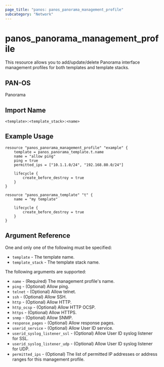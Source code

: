 ```yaml
---
page_title: "panos: panos_panorama_management_profile"
subcategory: "Network"
---
```


# panos_panorama_management_profile

This resource allows you to add/update/delete Panorama interface management profiles
for both templates and template stacks.


## PAN-OS

Panorama


## Import Name

```shell
<template>:<template_stack>:<name>
```


## Example Usage

```hcl
resource "panos_panorama_management_profile" "example" {
    template = panos_panorama_template.t.name
    name = "allow ping"
    ping = true
    permitted_ips = ["10.1.1.0/24", "192.168.80.0/24"]

    lifecycle {
        create_before_destroy = true
    }
}

resource "panos_panorama_template" "t" {
    name = "my template"

    lifecycle {
        create_before_destroy = true
    }
}
```

## Argument Reference

One and only one of the following must be specified:

* `template` - The template name.
* `template_stack` - The template stack name.

The following arguments are supported:

* `name` - (Required) The management profile's name.
* `ping` - (Optional) Allow ping.
* `telnet` - (Optional) Allow telnet.
* `ssh` - (Optional) Allow SSH.
* `http` - (Optional) Allow HTTP.
* `http_ocsp` - (Optional) Allow HTTP OCSP.
* `https` - (Optional) Allow HTTPS.
* `snmp` - (Optional) Allow SNMP.
* `response_pages` - (Optional) Allow response pages.
* `userid_service` - (Optional) Allow User ID service.
* `userid_syslog_listener_ssl` - (Optional) Allow User ID syslog listener
  for SSL.
* `userid_syslog_listener_udp` - (Optional) Allow User ID syslog listener
  for UDP.
* `permitted_ips` - (Optional) The list of permitted IP addresses or address
  ranges for this management profile.
